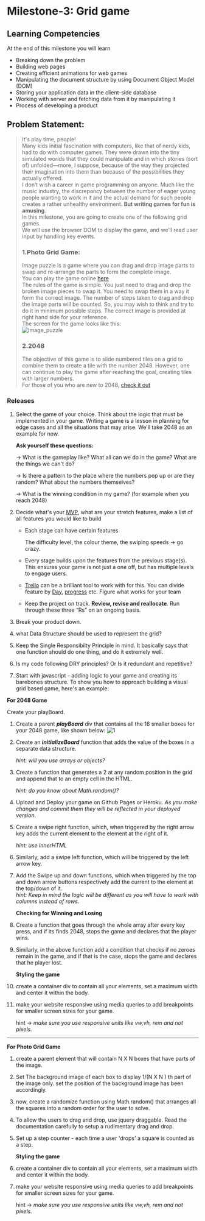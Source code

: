 # Milestone-3: Grid game

## Learning Competencies
At the end of this milestone you will learn
 - Breaking down the problem
 - Building web pages
 - Creating efficient animations for web games
 - Manipulating the document structure by using Document Object Model (DOM)
 - Storing your application data in the client-side database
 - Working with server and fetching data from it by manipulating it
 - Process of developing a product

## Problem Statement: 
>It's play time, people!    
Many kids initial fascination with computers, like that of nerdy kids, had to do with computer games. They were drawn into the tiny simulated worlds that they could manipulate and in which stories (sort of) unfolded—more, I suppose, because of the way they projected their imagination into them than because of the possibilities they actually offered.  
I don’t wish a career in game programming on anyone. Much like the music industry, the discrepancy between the number of eager young people wanting to work in it and the actual demand for such people creates a rather unhealthy environment. **But writing games for fun is amusing**.  
In this milestone, you are going to create one of the following grid games.  
We will use the browser DOM to display the game, and we’ll read user input by handling key events.
>### 1.Photo Grid Game:
>Image puzzle is a game where you can drag and drop image parts to swap and re-arrange the parts to form the complete image.  
You can play the game online [here](https://codepen.io/mayurbirle/pen/KXOdov)  
The rules of the game is simple. You just need to drag and drop the broken image pieces to swap it. You need to swap them in a way it form the correct image. The number of steps taken to drag and drop the image parts will be counted. So, you may wish to think and try to do it in minimum possible steps. The correct image is provided at right hand side for your reference.  
The screen for the game looks like this:  
![image_puzzle](https://www.codeproject.com/KB/HTML/810978/lotus.jpg)
>### 2.2048
>The objective of this game is to slide numbered tiles on a grid to combine them to create a tile with the number 2048. However, one can continue to play the game after reaching the goal, creating tiles with larger numbers.  
For those of you who are new to 2048, [check it out](https://play2048.co/)

### **Releases**

1. Select the game of your choice. Think about the logic that must be implemented in your game. Writing a game is a lesson in planning for edge cases and all the situations that may arise. We'll take 2048 as an example for now. 
    
    **Ask yourself these questions:**
    
    → What is the gameplay like? What all can we do in the game? What are the things we can't do?
    
    → Is there a pattern to the place where the numbers pop up or are they random? What about the numbers themselves?
    
    → What is the winning condition in my game? (for example when you reach 2048)
    
2. Decide what's your [MVP](https://en.wikipedia.org/wiki/Minimum_viable_product), what are your stretch features, make a list of all features you would like to build
    - Each stage can have certain features
        
        The difficulty level, the colour theme, the swiping speeds → go crazy. 
        
    - Every stage builds upon the features from the previous stage(s). This ensures your game is not just a one off, but has multiple levels to engage users.
    - [Trello](https://trello.com/) can be a brilliant tool to work with for this. You can divide feature by [Day](https://trello.com/b/kZsVVrc8/front-product-roadmap), [progress](https://trello.com/b/0xzkRjTH/scrum-project-management-board) etc. Figure what works for your team
    - Keep the project on track. **Review, revise and reallocate**. Run through these three “Rs” on an ongoing basis.

3. Break your product down. 

1. what Data Structure should be used to represent the grid?
2. Keep the Single Responsibilty Principle in mind. It basically says that one function should do one thing, and do it extremely well.
3. Is my code following DRY principles? Or Is it redundant and repetitive?
1. Start with javascript - adding logic to your game and creating its barebones structure. To show you how to approach building a visual grid based game, here's an example: 
    
    

**For 2048 Game**

Create your playBoard.

1. Create a parent ***playBoard*** div that contains all the 16 smaller boxes for your 2048 game, like shown below:
    ![1](https://user-images.githubusercontent.com/19927261/175973900-dcaacf2d-5cbb-4fd0-8d88-d6607525b21d.png)
    
2. Create an ***initializeBoard*** function that adds the value of the boxes in a separate data structure.
    
    *hint: will you use arrays or objects?*   
    
3. Create a function that generates a 2 at any random position in the grid and append that to an empty cell in the HTML. 
    
    *hint:* *do you know about Math.random()?*  
    
4. Upload and Deploy your game on Github Pages or Heroku. 
*As you make changes and commit them they will be reflected in your deployed version.*     
5. Create a swipe right function, which, when triggered by the right arrow key adds the current element to the element at the right of it.   
    
    *hint: use innerHTML*   
    
6. Similarly, add a swipe left function, which will be triggered by the left arrow key.     
7. Add the Swipe up and down functions, which when triggered by the top and down arrow buttons respectively add the current to the element at the top/down of it.     
*hint: Keep in mind the logic will be different as you will have to work with columns instead of rows.*       
    
    **Checking for Winning and Losing**
    
8. Create a function that goes through the whole array after every key press, and if its finds 2048, stops the game and declares that the player wins.      
9. Similarly, in the above function add a condition that checks if no zeroes remain in the game, and if that is the case, stops the game and declares that he player lost.      
    
    **Styling the game**
    
10. create a container div to contain all your elements, set a maximum width and center it within the body.   
11. make your website responsive using media queries to add breakpoints for smaller screen sizes for your game.   
    
    hint → *make sure you use responsive units like vw,vh, rem and not pixels.*   
    

---

**For Photo Grid Game**

1. create a parent element that will contain N X N boxes that have parts of the image.  
2. Set The background image of each box to display 1/(N X N ) th part of the image only.                  set the position of the background image has been accordingly.
3. now, create a randomize function using Math.random() that arranges all the squares into a random order for the user to solve. 
4. To allow the users to drag and drop, use jquery draggable. Read the documentation carefully to setup a rudimentary drag and drop. 
5. Set up a step counter - each time a user 'drops' a square is counted as a step. 
    
    **Styling the game**
    
6. create a container div to contain all your elements, set a maximum width and center it within the body.  
7. make your website responsive using media queries to add breakpoints for smaller screen sizes for your game. 
    
    hint → *make sure you use responsive units like vw,vh, rem and not pixels.*  
